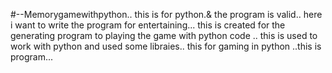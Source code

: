 #--Memorygamewithpython..
this is for python.& the program is valid..
here i want to write the program for entertaining...
this is created for the generating  program to playing the game with python code ..
this is used to work  with python and used some libraies..
this for gaming in python ..this is program...
